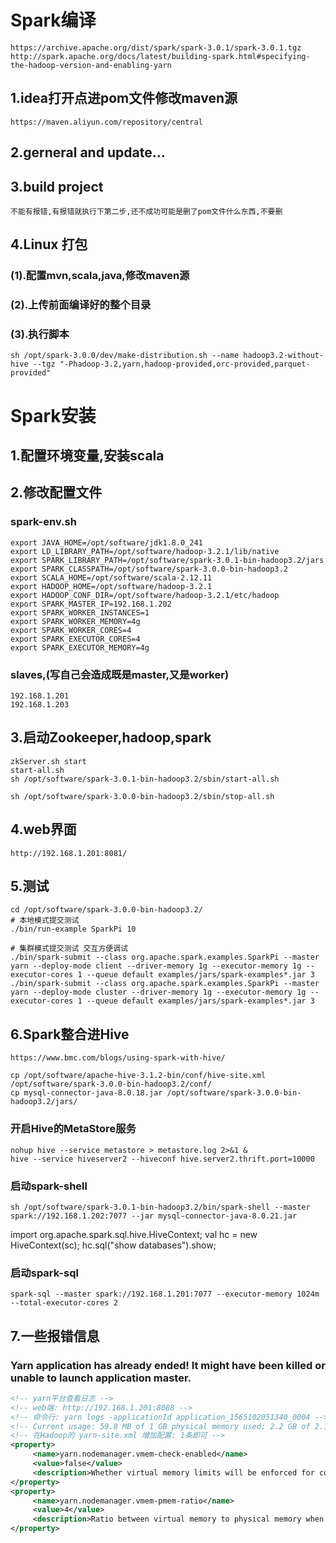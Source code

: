 # Spark编译
```http
https://archive.apache.org/dist/spark/spark-3.0.1/spark-3.0.1.tgz
http://spark.apache.org/docs/latest/building-spark.html#specifying-the-hadoop-version-and-enabling-yarn
```
## 1.idea打开点进pom文件修改maven源
```http
https://maven.aliyun.com/repository/central
```
## 2.gerneral and update...
## 3.build project
```
不能有报错,有报错就执行下第二步,还不成功可能是删了pom文件什么东西,不要删
```
## 4.Linux 打包
### (1).配置mvn,scala,java,修改maven源
### (2).上传前面编译好的整个目录
### (3).执行脚本
```shell script
sh /opt/spark-3.0.0/dev/make-distribution.sh --name hadoop3.2-without-hive --tgz "-Phadoop-3.2,yarn,hadoop-provided,orc-provided,parquet-provided"
```

# Spark安装
## 1.配置环境变量,安装scala
## 2.修改配置文件
### spark-env.sh
```shell script
export JAVA_HOME=/opt/software/jdk1.8.0_241
export LD_LIBRARY_PATH=/opt/software/hadoop-3.2.1/lib/native
export SPARK_LIBRARY_PATH=/opt/software/spark-3.0.1-bin-hadoop3.2/jars
export SPARK_CLASSPATH=/opt/software/spark-3.0.0-bin-hadoop3.2
export SCALA_HOME=/opt/software/scala-2.12.11
export HADOOP_HOME=/opt/software/hadoop-3.2.1
export HADOOP_CONF_DIR=/opt/software/hadoop-3.2.1/etc/hadoop
export SPARK_MASTER_IP=192.168.1.202
export SPARK_WORKER_INSTANCES=1
export SPARK_WORKER_MEMORY=4g
export SPARK_WORKER_CORES=4
export SPARK_EXECUTOR_CORES=4
export SPARK_EXECUTOR_MEMORY=4g
```
### slaves,(写自己会造成既是master,又是worker)
```shell script
192.168.1.201
192.168.1.203
```
## 3.启动Zookeeper,hadoop,spark
```shell script
zkServer.sh start 
start-all.sh 
sh /opt/software/spark-3.0.1-bin-hadoop3.2/sbin/start-all.sh

sh /opt/software/spark-3.0.0-bin-hadoop3.2/sbin/stop-all.sh
```
## 4.web界面
```http
http://192.168.1.201:8081/
```
## 5.测试
```shell script
cd /opt/software/spark-3.0.0-bin-hadoop3.2/
# 本地模式提交测试
./bin/run-example SparkPi 10

# 集群模式提交测试 交互方便调试
./bin/spark-submit --class org.apache.spark.examples.SparkPi --master yarn --deploy-mode client --driver-memory 1g --executor-memory 1g --executor-cores 1 --queue default examples/jars/spark-examples*.jar 3
./bin/spark-submit --class org.apache.spark.examples.SparkPi --master yarn --deploy-mode cluster --driver-memory 1g --executor-memory 1g --executor-cores 1 --queue default examples/jars/spark-examples*.jar 3

```
## 6.Spark整合进Hive
```http
https://www.bmc.com/blogs/using-spark-with-hive/
```
```shell script
cp /opt/software/apache-hive-3.1.2-bin/conf/hive-site.xml /opt/software/spark-3.0.0-bin-hadoop3.2/conf/
cp mysql-connector-java-8.0.18.jar /opt/software/spark-3.0.0-bin-hadoop3.2/jars/
```
### 开启Hive的MetaStore服务
```shell script
nohup hive --service metastore > metastore.log 2>&1 &
hive --service hiveserver2 --hiveconf hive.server2.thrift.port=10000
```
### 启动spark-shell
```shell script
sh /opt/software/spark-3.0.1-bin-hadoop3.2/bin/spark-shell --master spark://192.168.1.202:7077 --jar mysql-connector-java-8.0.21.jar
```
import org.apache.spark.sql.hive.HiveContext;
val hc = new HiveContext(sc);
hc.sql("show databases").show;
### 启动spark-sql
```shell script
spark-sql --master spark://192.168.1.201:7077 --executor-memory 1024m --total-executor-cores 2
```
## 7.一些报错信息
### Yarn application has already ended! It might have been killed or unable to launch application master.
```xml
<!-- yarn平台查看日志 -->
<!-- web端: http://192.168.1.201:8088 -->
<!-- 命令行: yarn logs -applicationId application_1565102051340_0004 -->
<!-- Current usage: 59.8 MB of 1 GB physical memory used; 2.2 GB of 2.1 GB virtual memory used. Killing container. -->
<!-- 在Hadoop的 yarn-site.xml 增加配置: 1条即可 -->
<property>
     <name>yarn.nodemanager.vmem-check-enabled</name>
     <value>false</value>
     <description>Whether virtual memory limits will be enforced for containers</description>
</property>
<property>
     <name>yarn.nodemanager.vmem-pmem-ratio</name>
     <value>4</value>
     <description>Ratio between virtual memory to physical memory when setting memory limits for containers</description>
</property>
```

